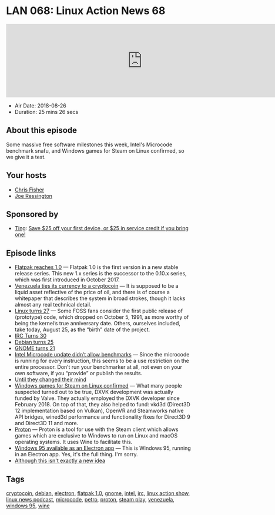 # LAN 068: Linux Action News 68

<iframe src="https://player.fireside.fm/v2/DAcK9LdX+jPEl1X3R?theme=dark" width="740" height="200" frameborder="0" scrolling="no"></iframe>

* Air Date: 2018-08-26
* Duration: 25 mins 26 secs

## About this episode

Some massive free software milestones this week, Intel's Microcode benchmark snafu, and Windows games for Steam on Linux confirmed, so we give it a test.

## Your hosts
* [Chris Fisher](https://linuxactionnews.com/hosts/chris)
* [Joe Ressington](https://linuxactionnews.com/hosts/joe)

## Sponsored by

  * [Ting](https://linux.ting.com): [Save $25 off your first device, or $25 in service credit if you bring one!](https://linux.ting.com)



## Episode links

  * [Flatpak reaches 1.0](https://github.com/flatpak/flatpak/releases/tag/1.0.0 "Flatpak reaches 1.0") — Flatpak 1.0 is the first version in a new stable release series. This new 1.x series is the successor to the 0.10.x series, which was first introduced in October 2017. 
  * [Venezuela ties its currency to a cryptocoin](https://techcrunch.com/2018/08/20/venezuela-ties-its-currency-to-a-state-run-cryptocoin/ "Venezuela ties its currency to a cryptocoin") — It is supposed to be a liquid asset reflective of the price of oil, and there is of course a whitepaper that describes the system in broad strokes, though it lacks almost any real technical detail. 
  * [Linux turns 27](https://www.omgubuntu.co.uk/2018/08/happy-birthday-linux-27 "Linux turns 27") — Some FOSS fans consider the first public release of (prototype) code, which dropped on October 5, 1991, as more worthy of being the kernel’s true anniversary date. Others, ourselves included, take today, August 25, as the “birth” date of the project.
  * [IRC Turns 30](http://www.oulu.fi/university/node/54247 "IRC Turns 30")
  * [Debian turns 25](https://www.theregister.co.uk/2018/08/16/debian_at_25/ "Debian turns 25")
  * [GNOME turns 21](https://www.phoronix.com/scan.php?page=news_item&px=GNOME-3.29.91-Released "GNOME turns 21")
  * [Intel Microcode update didn’t allow benchmarks](https://perens.com/2018/08/22/new-intel-microcode-license-restriction-is-not-acceptable/ "Intel Microcode update didn’t allow benchmarks") — Since the microcode is running for every instruction, this seems to be a use restriction on the entire processor. Don’t run your benchmarker at all, not even on your own software, if you “provide” or publish the results.
  * [Until they changed their mind](https://perens.com/2018/08/23/intel-resolves-microcode-licensing-issue/ "Until they changed their mind")
  * [Windows games for Steam on Linux confirmed](https://www.gamingonlinux.com/articles/valve-officially-confirm-a-new-version-of-steam-play-which-includes-a-modified-version-of-wine.12400 "Windows games for Steam on Linux confirmed") — What many people suspected turned out to be true, DXVK development was actually funded by Valve. They actually employed the DXVK developer since February 2018. On top of that, they also helped to fund: vkd3d (Direct3D 12 implementation based on Vulkan), OpenVR and Steamworks native API bridges, wined3d performance and functionality fixes for Direct3D 9 and Direct3D 11 and more.
  * [Proton](https://github.com/ValveSoftware/Proton "Proton") — Proton is a tool for use with the Steam client which allows games which are exclusive to Windows to run on Linux and macOS operating systems. It uses Wine to facilitate this.
  * [Windows 95 available as an Electron app](https://github.com/felixrieseberg/windows95 "Windows 95 available as an Electron app") — This is Windows 95, running in an Electron app. Yes, it's the full thing. I'm sorry.
  * [Although this isn't exactly a new idea](https://win95.ajf.me/ "Although this isn't exactly a new idea")



## Tags

[cryptocoin](https://linuxactionnews.com/tags/cryptocoin), [debian](https://linuxactionnews.com/tags/debian), [electron](https://linuxactionnews.com/tags/electron), [flatpak 1.0](https://linuxactionnews.com/tags/flatpak%201.0), [gnome](https://linuxactionnews.com/tags/gnome), [intel](https://linuxactionnews.com/tags/intel), [irc](https://linuxactionnews.com/tags/irc), [linux action show](https://linuxactionnews.com/tags/linux%20action%20show), [linux news podcast](https://linuxactionnews.com/tags/linux%20news%20podcast), [microcode](https://linuxactionnews.com/tags/microcode), [petro](https://linuxactionnews.com/tags/petro), [proton](https://linuxactionnews.com/tags/proton), [steam play](https://linuxactionnews.com/tags/steam%20play), [venezuela](https://linuxactionnews.com/tags/venezuela), [windows 95](https://linuxactionnews.com/tags/windows%2095), [wine](https://linuxactionnews.com/tags/wine)